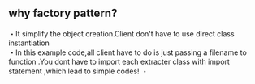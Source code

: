 ## why  factory pattern?
・It simplify  the object creation.Client don't have to use direct class instantiation  
・In this example code,all client have to do is just passing a filename to function .You dont have to import each extracter class with import statement ,which lead to simple codes!
・
